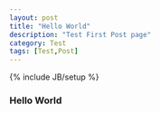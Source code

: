 ```yaml
---
layout: post
title: "Hello World"
description: "Test First Post page"
category: Test
tags: [Test,Post]
---
```

{% include JB/setup %}

### Hello World
